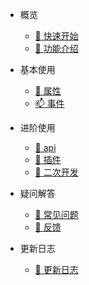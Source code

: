 - 概览
  - [🚀 快速开始](overview/quickstart)
  - [🎉 功能介绍](overview/feature)

- 基本使用
  - [🔨 属性](basic/prop)
  - [📫 事件](basic/event)

- 进阶使用
  - [🔎 api](advanced/api)
  - [📌 插件](advanced/plugin)
  - [🔧 二次开发](advanced/develop)

- 疑问解答
  - [📘 常见问题](question/faq)
  - [📩 反馈](question/feedback)

- 更新日志
  - [📖 更新日志](changelog/changelog)